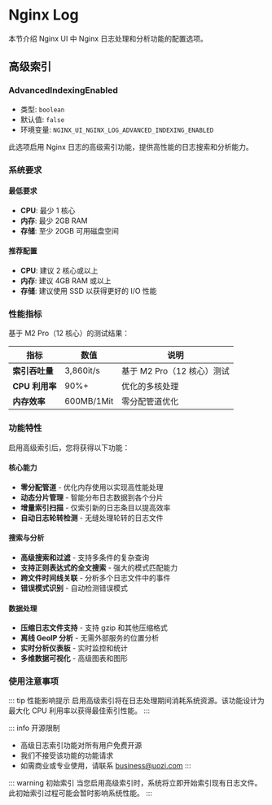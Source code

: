 # Nginx Log

本节介绍 Nginx UI 中 Nginx 日志处理和分析功能的配置选项。

## 高级索引

### AdvancedIndexingEnabled

- 类型: `boolean`
- 默认值: `false`
- 环境变量: `NGINX_UI_NGINX_LOG_ADVANCED_INDEXING_ENABLED`

此选项启用 Nginx 日志的高级索引功能，提供高性能的日志搜索和分析能力。

### 系统要求

#### 最低要求
- **CPU**: 最少 1 核心
- **内存**: 最少 2GB RAM
- **存储**: 至少 20GB 可用磁盘空间

#### 推荐配置
- **CPU**: 建议 2 核心或以上
- **内存**: 建议 4GB RAM 或以上
- **存储**: 建议使用 SSD 以获得更好的 I/O 性能

### 性能指标

基于 M2 Pro（12 核心）的测试结果：

| 指标 | 数值 | 说明 |
|------|------|------|
| **索引吞吐量** | 3,860it/s | 基于 M2 Pro（12 核心）测试 |
| **CPU 利用率** | 90%+ | 优化的多核处理 |
| **内存效率** | 600MB/1Mit | 零分配管道优化 |

### 功能特性

启用高级索引后，您将获得以下功能：

#### 核心能力
- **零分配管道** - 优化内存使用以实现高性能处理
- **动态分片管理** - 智能分布日志数据到各个分片
- **增量索引扫描** - 仅索引新的日志条目以提高效率
- **自动日志轮转检测** - 无缝处理轮转的日志文件

#### 搜索与分析
- **高级搜索和过滤** - 支持多条件的复杂查询
- **支持正则表达式的全文搜索** - 强大的模式匹配能力
- **跨文件时间线关联** - 分析多个日志文件中的事件
- **错误模式识别** - 自动检测错误模式

#### 数据处理
- **压缩日志文件支持** - 支持 gzip 和其他压缩格式
- **离线 GeoIP 分析** - 无需外部服务的位置分析
- **实时分析仪表板** - 实时监控和统计
- **多维数据可视化** - 高级图表和图形

### 使用注意事项

::: tip 性能影响提示
启用高级索引将在日志处理期间消耗系统资源。该功能设计为最大化 CPU 利用率以获得最佳索引性能。
:::

::: info 开源限制
- 高级日志索引功能对所有用户免费开源
- 我们不接受该功能的功能请求
- 如需商业或专业使用，请联系 business@uozi.com
:::

::: warning 初始索引
当您启用高级索引时，系统将立即开始索引现有日志文件。此初始索引过程可能会暂时影响系统性能。
:::